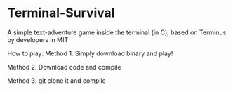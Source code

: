 # Terminal-Survival
A simple text-adventure game inside the terminal (in C), based on Terminus by developers in MIT

How to play:
Method 1. Simply download binary and play!

Method 2. Download code and compile

Method 3. git clone it and compile
